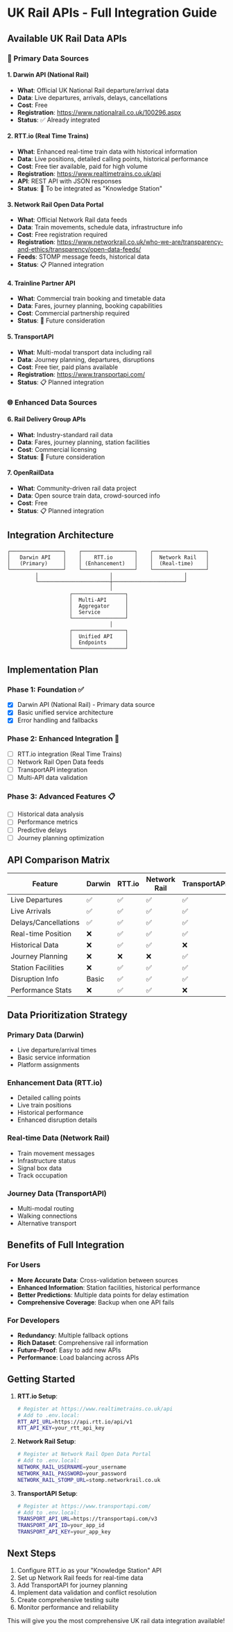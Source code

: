 # UK Rail APIs - Full Integration Guide

## Available UK Rail Data APIs

### 🚂 Primary Data Sources

#### 1. Darwin API (National Rail)
- **What**: Official UK National Rail departure/arrival data
- **Data**: Live departures, arrivals, delays, cancellations
- **Cost**: Free
- **Registration**: https://www.nationalrail.co.uk/100296.aspx
- **Status**: ✅ Already integrated

#### 2. RTT.io (Real Time Trains)
- **What**: Enhanced real-time train data with historical information
- **Data**: Live positions, detailed calling points, historical performance
- **Cost**: Free tier available, paid for high volume
- **Registration**: https://www.realtimetrains.co.uk/api
- **API**: REST API with JSON responses
- **Status**: 🔧 To be integrated as "Knowledge Station"

#### 3. Network Rail Open Data Portal
- **What**: Official Network Rail data feeds
- **Data**: Train movements, schedule data, infrastructure info
- **Cost**: Free registration required
- **Registration**: https://www.networkrail.co.uk/who-we-are/transparency-and-ethics/transparency/open-data-feeds/
- **Feeds**: STOMP message feeds, historical data
- **Status**: 📋 Planned integration

#### 4. Trainline Partner API
- **What**: Commercial train booking and timetable data
- **Data**: Fares, journey planning, booking capabilities
- **Cost**: Commercial partnership required
- **Status**: 🔮 Future consideration

#### 5. TransportAPI
- **What**: Multi-modal transport data including rail
- **Data**: Journey planning, departures, disruptions
- **Cost**: Free tier, paid plans available
- **Registration**: https://www.transportapi.com/
- **Status**: 📋 Planned integration

### 🌐 Enhanced Data Sources

#### 6. Rail Delivery Group APIs
- **What**: Industry-standard rail data
- **Data**: Fares, journey planning, station facilities
- **Cost**: Commercial licensing
- **Status**: 🔮 Future consideration

#### 7. OpenRailData
- **What**: Community-driven rail data project
- **Data**: Open source train data, crowd-sourced info
- **Cost**: Free
- **Status**: 📋 Planned integration

## Integration Architecture

```
┌─────────────────┐    ┌─────────────────┐    ┌─────────────────┐
│   Darwin API    │    │    RTT.io       │    │  Network Rail   │
│   (Primary)     │    │ (Enhancement)   │    │  (Real-time)    │
└─────────────────┘    └─────────────────┘    └─────────────────┘
         │                       │                       │
         └───────────────────────┼───────────────────────┘
                                 │
                    ┌─────────────────┐
                    │  Multi-API      │
                    │  Aggregator     │
                    │  Service        │
                    └─────────────────┘
                                 │
                    ┌─────────────────┐
                    │  Unified API    │
                    │  Endpoints      │
                    └─────────────────┘
```

## Implementation Plan

### Phase 1: Foundation ✅
- [x] Darwin API (National Rail) - Primary data source
- [x] Basic unified service architecture
- [x] Error handling and fallbacks

### Phase 2: Enhanced Integration 🔧
- [ ] RTT.io integration (Real Time Trains)
- [ ] Network Rail Open Data feeds
- [ ] TransportAPI integration
- [ ] Multi-API data validation

### Phase 3: Advanced Features 📋
- [ ] Historical data analysis
- [ ] Performance metrics
- [ ] Predictive delays
- [ ] Journey planning optimization

## API Comparison Matrix

| Feature | Darwin | RTT.io | Network Rail | TransportAPI |
|---------|--------|--------|--------------|--------------|
| Live Departures | ✅ | ✅ | ✅ | ✅ |
| Live Arrivals | ✅ | ✅ | ✅ | ✅ |
| Delays/Cancellations | ✅ | ✅ | ✅ | ✅ |
| Real-time Position | ❌ | ✅ | ✅ | ✅ |
| Historical Data | ❌ | ✅ | ✅ | ❌ |
| Journey Planning | ❌ | ❌ | ❌ | ✅ |
| Station Facilities | ❌ | ✅ | ✅ | ✅ |
| Disruption Info | Basic | ✅ | ✅ | ✅ |
| Performance Stats | ❌ | ✅ | ✅ | ❌ |

## Data Prioritization Strategy

### Primary Data (Darwin)
- Live departure/arrival times
- Basic service information
- Platform assignments

### Enhancement Data (RTT.io)
- Detailed calling points
- Live train positions
- Historical performance
- Enhanced disruption details

### Real-time Data (Network Rail)
- Train movement messages
- Infrastructure status
- Signal box data
- Track occupation

### Journey Data (TransportAPI)
- Multi-modal routing
- Walking connections
- Alternative transport

## Benefits of Full Integration

### For Users
- **More Accurate Data**: Cross-validation between sources
- **Enhanced Information**: Station facilities, historical performance
- **Better Predictions**: Multiple data points for delay estimation
- **Comprehensive Coverage**: Backup when one API fails

### For Developers
- **Redundancy**: Multiple fallback options
- **Rich Dataset**: Comprehensive rail information
- **Future-Proof**: Easy to add new APIs
- **Performance**: Load balancing across APIs

## Getting Started

1. **RTT.io Setup**:
   ```bash
   # Register at https://www.realtimetrains.co.uk/api
   # Add to .env.local:
   RTT_API_URL=https://api.rtt.io/api/v1
   RTT_API_KEY=your_rtt_api_key
   ```

2. **Network Rail Setup**:
   ```bash
   # Register at Network Rail Open Data Portal
   # Add to .env.local:
   NETWORK_RAIL_USERNAME=your_username
   NETWORK_RAIL_PASSWORD=your_password
   NETWORK_RAIL_STOMP_URL=stomp.networkrail.co.uk
   ```

3. **TransportAPI Setup**:
   ```bash
   # Register at https://www.transportapi.com/
   # Add to .env.local:
   TRANSPORT_API_URL=https://transportapi.com/v3
   TRANSPORT_API_ID=your_app_id
   TRANSPORT_API_KEY=your_app_key
   ```

## Next Steps

1. Configure RTT.io as your "Knowledge Station" API
2. Set up Network Rail feeds for real-time data
3. Add TransportAPI for journey planning
4. Implement data validation and conflict resolution
5. Create comprehensive testing suite
6. Monitor performance and reliability

This will give you the most comprehensive UK rail data integration available!
